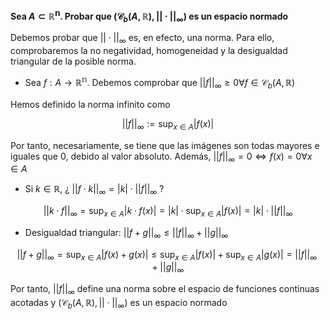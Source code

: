 **Sea $A\subset\mathbb{R^n}$. Probar que $(\mathcal{C}_b(A,\mathbb{R}), || \cdot ||_\infty )$ es un espacio normado**

Debemos probar que $|| \cdot ||_\infty$ es, en efecto, una norma. Para ello, comprobaremos la no negatividad, homogeneidad y la desigualdad triangular de la posible norma.

- Sea $f: A\rightarrow\mathbb{R^{n}}$. Debemos comprobar que $||f||_\infty\ge0 \forall f \in \mathcal{C}_b(A,\mathbb{R})$

Hemos definido la norma infinito como

$$||f||_\infty := \sup_{x \in A} |f(x)|$$

Por tanto, necesariamente, se tiene que las imágenes son todas mayores e iguales que 0, debido al valor absoluto. Además, $||f||_\infty = 0 \iff f(x) = 0\forall x \in A$

- Si $k \in \mathbb{R}$, ¿ $||f \cdot k||_\infty = |k| \cdot ||f||_\infty$ ?

$$ ||k \cdot f||_\infty = \sup_{x \in A} |k \cdot f(x)| = |k| \cdot \sup_{x \in A} |f(x)| = |k| \cdot ||f||_\infty $$

- Desigualdad triangular: $||f+g||_\infty \le || f ||_\infty + || g ||_\infty$

$$||f+g||_\infty = \sup_{x \in A} |f(x)+g(x)| \le \sup_{x \in A} |f(x)| + \sup_{x \in A} |g(x)| = ||f||_\infty + ||g||_\infty$$

Por tanto, $||f||_\infty$ define una norma sobre el espacio de funciones continuas acotadas y $(\mathcal{C}_b(A,\mathbb{R}), || \cdot ||_\infty )$ es un espacio normado